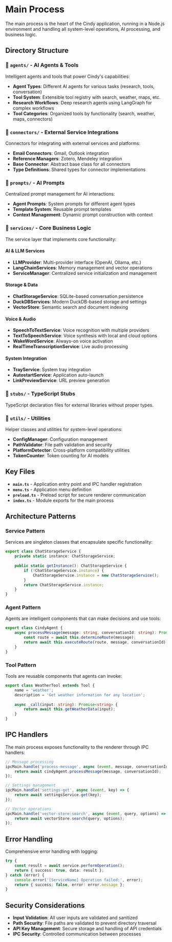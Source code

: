 # Main Process

The main process is the heart of the Cindy application, running in a Node.js environment and handling all system-level operations, AI processing, and business logic.

## Directory Structure

### 📁 `agents/` - AI Agents & Tools
Intelligent agents and tools that power Cindy's capabilities:

- **Agent Types**: Different AI agents for various tasks (research, tools, conversation)
- **Tool System**: Extensible tool registry with search, weather, maps, etc.
- **Research Workflows**: Deep research agents using LangGraph for complex workflows
- **Tool Categories**: Organized tools by functionality (search, weather, maps, connectors)

### 📁 `connectors/` - External Service Integrations
Connectors for integrating with external services and platforms:

- **Email Connectors**: Gmail, Outlook integration
- **Reference Managers**: Zotero, Mendeley integration
- **Base Connector**: Abstract base class for all connectors
- **Type Definitions**: Shared types for connector implementations

### 📁 `prompts/` - AI Prompts
Centralized prompt management for AI interactions:

- **Agent Prompts**: System prompts for different agent types
- **Template System**: Reusable prompt templates
- **Context Management**: Dynamic prompt construction with context

### 📁 `services/` - Core Business Logic
The service layer that implements core functionality:

#### AI & LLM Services
- **LLMProvider**: Multi-provider interface (OpenAI, Ollama, etc.)
- **LangChainServices**: Memory management and vector operations
- **ServiceManager**: Centralized service initialization and management

#### Storage & Data
- **ChatStorageService**: SQLite-based conversation persistence
- **DuckDBServices**: Modern DuckDB-based storage and settings
- **VectorStore**: Semantic search and document indexing

#### Voice & Audio
- **SpeechToTextService**: Voice recognition with multiple providers
- **TextToSpeechService**: Voice synthesis with local and cloud options
- **WakeWordService**: Always-on voice activation
- **RealTimeTranscriptionService**: Live audio processing

#### System Integration
- **TrayService**: System tray integration
- **AutostartService**: Application auto-launch
- **LinkPreviewService**: URL preview generation

### 📁 `stubs/` - TypeScript Stubs
TypeScript declaration files for external libraries without proper types.

### 📁 `utils/` - Utilities
Helper classes and utilities for system-level operations:

- **ConfigManager**: Configuration management
- **PathValidator**: File path validation and security
- **PlatformDetector**: Cross-platform compatibility utilities
- **TokenCounter**: Token counting for AI models

## Key Files

- **`main.ts`** - Application entry point and IPC handler registration
- **`menu.ts`** - Application menu definition
- **`preload.ts`** - Preload script for secure renderer communication
- **`index.ts`** - Module exports for the main process

## Architecture Patterns

### Service Pattern
Services are singleton classes that encapsulate specific functionality:

```typescript
export class ChatStorageService {
    private static instance: ChatStorageService;
    
    public static getInstance(): ChatStorageService {
        if (!ChatStorageService.instance) {
            ChatStorageService.instance = new ChatStorageService();
        }
        return ChatStorageService.instance;
    }
}
```

### Agent Pattern
Agents are intelligent components that can make decisions and use tools:

```typescript
export class CindyAgent {
    async processMessage(message: string, conversationId: string): Promise<string> {
        const route = await this.determineRoute(message);
        return await this.executeRoute(route, message, conversationId);
    }
}
```

### Tool Pattern
Tools are reusable components that agents can invoke:

```typescript
export class WeatherTool extends Tool {
    name = 'weather';
    description = 'Get weather information for any location';
    
    async _call(input: string): Promise<string> {
        return await this.getWeatherData(input);
    }
}
```

## IPC Handlers

The main process exposes functionality to the renderer through IPC handlers:

```typescript
// Message processing
ipcMain.handle('process-message', async (event, message, conversationId) => {
    return await cindyAgent.processMessage(message, conversationId);
});

// Settings management
ipcMain.handle('settings-get', async (event, key) => {
    return await settingsService.get(key);
});

// Vector operations
ipcMain.handle('vector-store:search', async (event, query, options) => {
    return await vectorStore.search(query, options);
});
```

## Error Handling

Comprehensive error handling with logging:

```typescript
try {
    const result = await service.performOperation();
    return { success: true, data: result };
} catch (error) {
    console.error('[ServiceName] Operation failed:', error);
    return { success: false, error: error.message };
}
```

## Security Considerations

- **Input Validation**: All user inputs are validated and sanitized
- **Path Security**: File paths are validated to prevent directory traversal
- **API Key Management**: Secure storage and handling of API credentials
- **IPC Security**: Controlled communication between processes